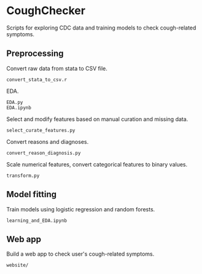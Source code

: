 # CoughChecker
Scripts for exploring CDC data and training models to check cough-related symptoms.

## Preprocessing
Convert raw data from stata to CSV file.
```
convert_stata_to_csv.r
```
EDA.
```
EDA.py
EDA.ipynb
```
Select and modify features based on manual curation and missing data.
```
select_curate_features.py
```
Convert reasons and diagnoses.
```
convert_reason_diagnosis.py
```
Scale numerical features, convert categorical features to binary values.
```
transform.py
```

## Model fitting
Train models using logistic regression and random forests.
```
learning_and_EDA.ipynb
```

## Web app
Build a web app to check user's cough-related symptoms.
```
website/
```
